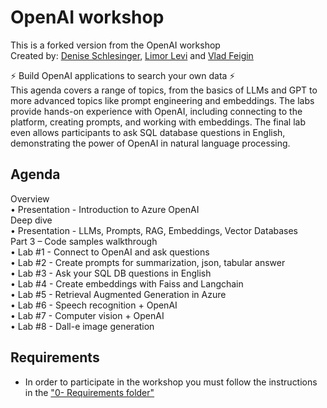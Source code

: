 # OpenAI workshop 

This is a forked version from the OpenAI workshop  
Created by: [Denise Schlesinger](https://www.linkedin.com/in/deniseschlesinger/), [Limor Levi](https://www.linkedin.com/in/limor-levi/) and [Vlad Feigin](https://www.linkedin.com/in/vladifeigin/) 

⚡ Build OpenAI applications to search your own data ⚡  
This agenda covers a range of topics, from the basics of LLMs and GPT to more advanced topics like prompt engineering and embeddings. The labs provide hands-on experience with OpenAI, including connecting to the platform, creating prompts, and working with embeddings. The final lab even allows participants to ask SQL database questions in English, demonstrating the power of OpenAI in natural language processing.

## Agenda

Overview  
•	Presentation - Introduction to Azure OpenAI  
Deep dive   
•	Presentation - LLMs, Prompts, RAG, Embeddings, Vector Databases  
Part 3 – Code samples walkthrough    
•	Lab #1 - Connect to OpenAI and ask questions  
•	Lab #2 - Create prompts for summarization, json, tabular answer  
•	Lab #3 - Ask your SQL DB questions in English  
•	Lab #4 - Create embeddings with Faiss and Langchain  
•	Lab #5 - Retrieval Augmented Generation in Azure  
•	Lab #6 - Speech recognition + OpenAI  
•	Lab #7 - Computer vision + OpenAI  
•	Lab #8 - Dall-e image generation  



## Requirements
* In order to participate in the workshop you must follow the instructions in the ["0- Requirements folder"](./0-%20Requirements/README.md)
